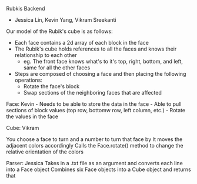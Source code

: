 Rubkis Backend
- Jessica Lin, Kevin Yang, Vikram Sreekanti

Our model of the Rubik's cube is as follows:
- Each face contains a 2d array of each block in the face
- The Rubik's cube holds references to all the faces and knows their relationship to each other
	- eg. The front face knows what's to it's top, right, bottom, and left, same for all the other faces
- Steps are composed of choosing a face and then placing the following operations:
	- Rotate the face's block
	- Swap sections of the neighboring faces that are affected


	

Face: Kevin
	- Needs to be able to store the data in the face
	- Able to pull sections of block values (top row, bottomw row, left column, etc.)
	- Rotate the values in the face
	
Cube: Vikram
  
  You choose a face to turn and a number to turn that face by
  It moves the adjacent colors accordingly
  Calls the Face.rotate() method to change the relative orientation of the colors

Parser: Jessica
Takes in a .txt file as an argument and converts each line into a Face object
Combines six Face objects into a Cube object and returns that
